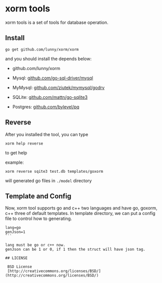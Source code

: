 # xorm tools


xorm tools is a set of  tools for database operation. 

## Install

`go get github.com/lunny/xorm/xorm`

and you should install the depends below:

* github.com/lunny/xorm

* Mysql: [github.com/go-sql-driver/mysql](https://github.com/go-sql-driver/mysql)

* MyMysql: [github.com/ziutek/mymysql/godrv](https://github.com/ziutek/mymysql/godrv)

* SQLite: [github.com/mattn/go-sqlite3](https://github.com/mattn/go-sqlite3)

* Postgres: [github.com/bylevel/pq](https://github.com/bylevel/pq)


## Reverse

After you installed the tool, you can type 

`xorm help reverse`

to get help

example:

`xorm reverse sqite3 test.db templates/goxorm`

will generated go files in `./model` directory

## Template and Config

Now, xorm tool supports go and c++ two languages and have go, goxorm, c++ three of default templates. In template directory, we can put a config file to control how to generating.

````
lang=go
genJson=1
```

lang must be go or c++ now.
genJson can be 1 or 0, if 1 then the struct will have json tag.

## LICENSE

 BSD License
 [http://creativecommons.org/licenses/BSD/](http://creativecommons.org/licenses/BSD/)
